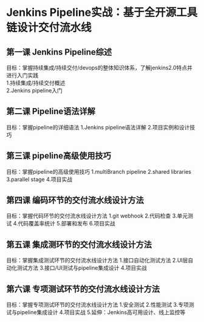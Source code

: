 # Jenkins Pipeline实战：基于全开源工具链设计交付流水线

## 第一课 Jenkins Pipeline综述
目标：掌握持续集成/持续交付/devops的整体知识体系，了解jenkins2.0特点并进行入门实践 <br>
1.持续集成/持续交付概述 <br>
2.Jenkins pipeline入门 <br>
## 第二课 Pipeline语法详解
目标：掌握pipeline的详细语法
1.Jenkins pipeline语法详解
2.项目实例和设计技巧
## 第三课 pipeline高级使用技巧
目标：掌握pipeline的高级使用技巧
1.multiBranch pipeline
2.shared libraries
3.parallel stage
4.项目实战
## 第四课 编码环节的交付流水线设计方法
目标：掌握代码环节的交付流水线设计方法
1.git webhook
2.代码检查
3.单元测试
4.代码覆盖率统计
5.部署和发布
6.项目实战
## 第五课 集成测环节的交付流水线设计方法
目标：掌握集成测试环节的交付流水线设计方法
1.接口自动化测试方法
2.UI层自动化测试方法
3.接口/UI测试与pipeline集成设计
4.项目实战
## 第六课 专项测试环节的交付流水线设计方法
目标：掌握专项测试环节的交付流水线设计方法
1.安全测试
2.性能测试
3.专项测试与pipeline集成设计
4.项目实战
5.延伸：Jenkins高可用设计、线上监控等
